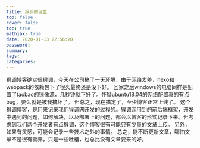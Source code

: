 ```yaml
---
title: 猴调的诞生
top: false
cover: false
toc: true
mathjax: true
date: 2020-01-13 22:56:20
password:
summary:
tags:
categories:
---
```


猴调博客确实很猴调，今天在公司搞了一天环境，由于网络太差，hexo和webpack的依赖包下了很久最终还是没下好。
回家之后windows的电脑同样是配置了taobao的镜像源，几秒钟就下好了。怀疑ubuntu18.04的网络配置真的有点bug，要么就是被我搞坏了。
但总之，现在搞定了，至少博客正常上线了。
这个猴调博客，是用来记录我们猴调网开发的过程的。猴调网用到的前后端框架，开发中遇到的问题，如何解决，以及部署上的问题，都会以博客的形式记录下来。但考虑到我们两个开发者有点猴调，这个博客很有可能只有少量的文章上传。
另外，如果有灵感，可能会记录一些技术之外的事情。
总之，能不断更新文章，哪怕文章不是很有营养，只是一些吐槽，也总比没有文章要来的好。
